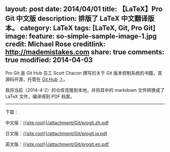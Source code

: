 layout: post
date: 2014/04/01
title: 【LaTeX】Pro Git 中文版
description: 排版了 LaTeX 中文翻译版本。
category: LaTeX
tags: [LaTeX, Git, Pro Git]
image:
  feature: so-simple-sample-image-1.jpg
  credit: Michael Rose
  creditlink: http://mademistakes.com
share: true
comments: true
modified: 2014-04-03
---

Pro Git 是 Git Hub 员工 Scott Chacon 撰写的关于 Git 版本控制系统的书籍，其源码开源，托管在 [Git Hub](https://github.com/progit/progit) 上。

我将当前（2014-4-2）的仓库克隆到本地，并将其中的 markdown 文件转换成了 LaTeX 文件，编译得到 PDF 档案。

<!--more-->

-----------

下载：

中文版：[{{site.root}}/attachment/Git/progit.zh.pdf]({{site.root}}/attachment/Git/progit.zh.pdf)

日文版：[{{site.root}}/attachment/Git/progit.ja.pdf]({{site.root}}/attachment/Git/progit.ja.pdf)

英文版：[{{site.root}}/attachment/Git/progit.en.pdf]({{site.root}}/attachment/Git/progit.en.pdf)
